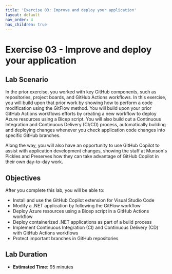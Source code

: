 ```yaml
---
title: 'Exercise 03: Improve and deploy your application'
layout: default
nav_order: 4
has_children: true
---
```


# Exercise 03 - Improve and deploy your application

## Lab Scenario

In the prior exercise, you worked with key GitHub components, such as repositories, project boards, and GitHub Actions workflows. In this exercise, you will build upon that prior work by showing how to perform a code modification using the GitFlow method. You will build upon your prior GitHub Actions workflows efforts by creating a new workflow to deploy Azure resources using a Bicep script. You will also build out a Continuous Integration and Continuous Delivery (CI/CD) process, automatically building and deploying changes whenever you check application code changes into specific GitHub branches.

Along the way, you will also have an opportunity to use GitHub Copilot to assist with application development changes, showing the staff at Munson's Pickles and Preserves how they can take advantage of GitHub Copilot in their own day-to-day work.

## Objectives

After you complete this lab, you will be able to:

* Install and use the GitHub Copilot extension for Visual Studio Code
* Modify a .NET application by following the GitFlow workflow
* Deploy Azure resources using a Bicep script in a GitHub Actions workflow
* Deploy containerized .NET applications as part of a build process
* Implement Continuous Integration (CI) and Continuous Delivery (CD) with GitHub Actions workflows
* Protect important branches in GitHub repositories

## Lab Duration

* **Estimated Time:** 95 minutes
